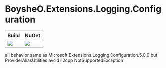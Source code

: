 # BoysheO.Extensions.Logging.Configuration
| Build | NuGet |
|--|--|
|![](https://github.com/BoysheO/BoysheO.Extensions.Logging.Configuration/workflows/nuget/badge.svg)|[![](https://img.shields.io/nuget/v/BoysheO.Extensions.Logging.Configuration.svg)](https://www.nuget.org/packages/BoysheO.Extensions.Logging.Configuration)|

all behavior same as Microsoft.Extensions.Logging.Configuration.5.0.0 but ProviderAliasUtilities avoid il2cpp NotSupportedException
